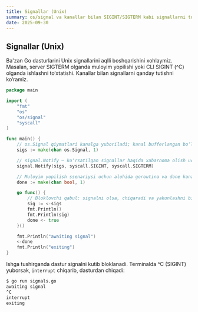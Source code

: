 ```yaml
---
title: Signallar (Unix)
summary: os/signal va kanallar bilan SIGINT/SIGTERM kabi signallarni tutish va muloyim yakunlash.
date: 2025-09-30
---
```


## Signallar (Unix)

<div class="my-md-content">
Ba'zan Go dasturlarini Unix signallarini aqlli boshqarishini xohlaymiz. Masalan, server SIGTERM olganda muloyim yopilishi yoki CLI SIGINT (^C) olganda ishlashni to‘xtatishi. Kanallar bilan signallarni qanday tutishni ko‘ramiz.

```go
package main

import (
    "fmt"
    "os"
    "os/signal"
    "syscall"
)

func main() {
    // os.Signal qiymatlari kanalga yuboriladi; kanal bufferlangan bo‘lishi kerak
    sigs := make(chan os.Signal, 1)

    // signal.Notify — ko‘rsatilgan signallar haqida xabarnoma olish uchun kanalni ro‘yxatdan o‘tkazish
    signal.Notify(sigs, syscall.SIGINT, syscall.SIGTERM)

    // Muloyim yopilish ssenariysi uchun alohida goroutina va done kanali
    done := make(chan bool, 1)

    go func() {
        // Bloklovchi qabul: signalni olsa, chiqaradi va yakunlashni bildiradi
        sig := <-sigs
        fmt.Println()
        fmt.Println(sig)
        done <- true
    }()

    fmt.Println("awaiting signal")
    <-done
    fmt.Println("exiting")
}
```

Ishga tushirganda dastur signalni kutib bloklanadi. Terminalda ^C (SIGINT) yuborsak, `interrupt` chiqarib, dasturdan chiqadi:
```bash
$ go run signals.go
awaiting signal
^C
interrupt
exiting
```
</div>
